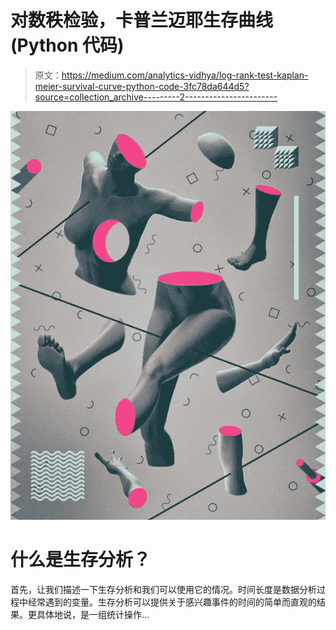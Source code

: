 # 对数秩检验，卡普兰迈耶生存曲线(Python 代码)

> 原文：<https://medium.com/analytics-vidhya/log-rank-test-kaplan-meier-survival-curve-python-code-3fc78da644d5?source=collection_archive---------2----------------------->

![](img/e4ffa8ff784b7673b449414e455e2729.png)

# 什么是生存分析？

首先，让我们描述一下生存分析和我们可以使用它的情况。时间长度是数据分析过程中经常遇到的变量。生存分析可以提供关于感兴趣事件的时间的简单而直观的结果。更具体地说，是一组统计操作…